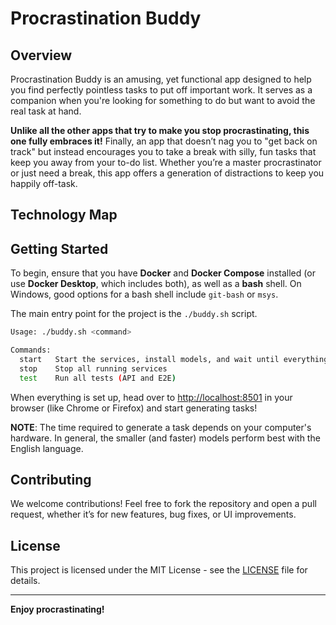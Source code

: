 # Procrastination Buddy

## Overview

Procrastination Buddy is an amusing, yet functional app designed to help you find perfectly pointless tasks to put off important work. It serves as a companion when you're looking for something to do but want to avoid the real task at hand. 

**Unlike all the other apps that try to make you stop procrastinating, this one fully embraces it!** Finally, an app that doesn’t nag you to "get back on track" but instead encourages you to take a break with silly, fun tasks that keep you away from your to-do list. Whether you’re a master procrastinator or just need a break, this app offers a generation of distractions to keep you happily off-task.

## Technology Map

<!-- The app is built using Docker to containerize and orchestrate a few key services:

- A **frontend** powered by **Streamlit** that displays procrastination tasks.
- A **backend** built with **Flask** that interacts with the task generation model.
- An **Ollama service** that runs an AI model responsible for generating the tasks. -->

## Getting Started

To begin, ensure that you have **Docker** and **Docker Compose** installed (or use **Docker Desktop**, which includes both), as well as a **bash** shell. On Windows, good options for a bash shell include `git-bash` or `msys`.

The main entry point for the project is the `./buddy.sh` script.

```bash
Usage: ./buddy.sh <command>

Commands:
  start   Start the services, install models, and wait until everything is ready
  stop    Stop all running services
  test    Run all tests (API and E2E)
```

When everything is set up, head over to [http://localhost:8501](http://localhost:8501) in your browser (like Chrome or Firefox) and start generating tasks!

__NOTE__: The time required to generate a task depends on your computer's hardware. In general, the smaller (and faster) models perform best with the English language.

## Contributing

We welcome contributions! Feel free to fork the repository and open a pull request, whether it’s for new features, bug fixes, or UI improvements.

## License

This project is licensed under the MIT License - see the [LICENSE](LICENSE) file for details.

---

**Enjoy procrastinating!**

